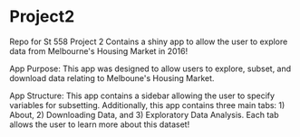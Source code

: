 # Project2
Repo for St 558 Project 2
Contains a shiny app to allow the user to explore data from Melbourne's Housing Market in 2016!

App Purpose: This app was designed to allow users to explore, subset, and download data relating to Melboune's Housing Market.

App Structure: This app contains a sidebar allowing the user to specify variables for subsetting. Additionally, this app contains three main tabs: 1) About, 2) Downloading Data, and 3) Exploratory Data Analysis. Each tab allows the user to learn more about this dataset!

